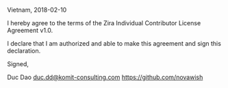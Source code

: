 Vietnam, 2018-02-10

I hereby agree to the terms of the Zira Individual Contributor License
Agreement v1.0.

I declare that I am authorized and able to make this agreement and sign this
declaration.

Signed,

Duc Dao duc.dd@komit-consulting.com https://github.com/novawish
